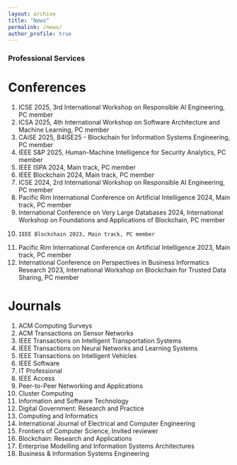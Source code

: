 ```yaml
---
layout: archive
title: "News"
permalink: /news/
author_profile: true
---
```


###  Professional Services

# Conferences
1.  ICSE 2025, 3rd International Workshop on Responsible AI Engineering, PC member
2.  ICSA 2025, 4th International Workshop on Software Architecture and Machine Learning, PC member
3. 	CAiSE 2025, B4ISE25 - Blockchain for Information Systems Engineering, PC member
4. 	IEEE S&P 2025, Human-Machine Intelligence for Security Analytics, PC member
5. 	IEEE ISPA 2024, Main track, PC member
6. 	IEEE Blockchain 2024, Main track, PC member
7. 	ICSE 2024, 2rd International Workshop on Responsible AI Engineering, PC member
8. 	Pacific Rim International Conference on Artificial Intelligence 2024, Main track, PC member
9. 	International Conference on Very Large Databases 2024, International Workshop on Foundations and Applications of Blockchain, PC member
10. 	IEEE Blockchain 2023, Main track, PC member
11. Pacific Rim International Conference on Artificial Intelligence 2023, Main track, PC member
12. International Conference on Perspectives in Business Informatics Research 2023, ​International Workshop on Blockchain for Trusted Data Sharing, PC member

# Journals

1. ACM Computing Surveys
2. ACM Transactions on Sensor Networks
3. IEEE Transactions on Intelligent Transportation Systems
4. IEEE Transactions on Neural Networks and Learning Systems
5. IEEE Transactions on Intelligent Vehicles
6. IEEE Software
7. IT Professional
8. IEEE Access
9. Peer-to-Peer Networking and Applications
10. Cluster Computing
11. Information and Software Technology
12. Digital Government: Research and Practice
13. Computing and Informatics
14.  International Journal of Electrical and Computer Engineering
15.  Frontiers of Computer Science, Invited reviewer
16. Blockchain: Research and Applications
17. Enterprise Modelling and Information Systems Architectures
18. Business & Information Systems Engineering

